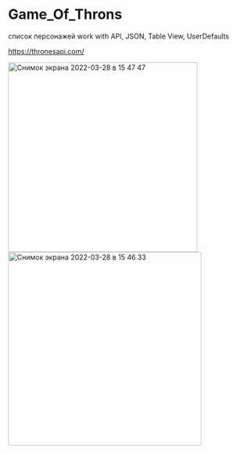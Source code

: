 # Game_Of_Throns

список персонажей 
work with API, JSON, Table View, UserDefaults

https://thronesapi.com/


<img width="387" alt="Снимок экрана 2022-03-28 в 15 47 47" src="https://user-images.githubusercontent.com/81037313/160401226-bdfad2d0-994c-421a-8390-a12aae079f6f.png">
<img width="395" alt="Снимок экрана 2022-03-28 в 15 46 33" src="https://user-images.githubusercontent.com/81037313/160401236-2701a8bb-242c-4461-9721-da87b5065770.png">
